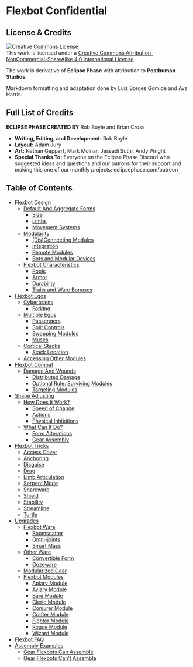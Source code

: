 # Flexbot Confidential

## License & Credits

<a rel="license" href="http://creativecommons.org/licenses/by-nc-sa/4.0/"><img alt="Creative Commons License" style="border-width:0" src="https://i.creativecommons.org/l/by-nc-sa/4.0/88x31.png" /></a><br />
This work is licensed under a <a rel="license" href="http://creativecommons.org/licenses/by-nc-sa/4.0/">Creative Commons Attribution-NonCommercial-ShareAlike 4.0 International License</a>.

The work is derivative of **Eclipse Phase** with attribution to **Posthuman Studios**.

Markdown formatting and adaptation done by Luiz Borges Gomide and Ava Harris.

## Full List of Credits

**ECLIPSE PHASE CREATED BY** Rob Boyle and Brian Cross

<div class="stat-list">

- **Writing, Editing, and Development:** Rob Boyle
- **Layout:** Adam Jury
- **Art:** Nathan Geppert, Mark Molnar, Jessadi Suthi, Andy Wright
- **Special Thanks To:** Everyone on the Eclipse Phase Discord who suggested ideas and questions and our patrons for their support and making this one of our monthly projects: eclipsephase.com/patreon

</div>

## Table of Contents

<!-- TOC PLACEHOLDER -->

- [Flexbot Design](../03-FC/01-flexbot-design.md)
  - [Default And Aggregate Forms](../03-FC/01-flexbot-design.md#default-and-aggregate-forms)
    - [Size](../03-FC/01-flexbot-design.md#size)
    - [Limbs](../03-FC/01-flexbot-design.md#limbs)
    - [Movement Systems](../03-FC/01-flexbot-design.md#movement-systems)
  - [Modularity](../03-FC/01-flexbot-design.md#modularity)
    - [(Dis)Connecting Modules](../03-FC/01-flexbot-design.md#disconnecting-modules)
    - [Integration](../03-FC/01-flexbot-design.md#integration)
    - [Remote Modules](../03-FC/01-flexbot-design.md#remote-modules)
    - [Bots and Modular Devices](../03-FC/01-flexbot-design.md#bots-and-modular-devices)
  - [Flexbot Characteristics](../03-FC/01-flexbot-design.md#flexbot-characteristics)
    - [Pools](../03-FC/01-flexbot-design.md#pools)
    - [Armor](../03-FC/01-flexbot-design.md#armor)
    - [Durability](../03-FC/01-flexbot-design.md#durability)
    - [Traits and Ware Bonuses](../03-FC/01-flexbot-design.md#traits-and-ware-bonuses)
- [Flexbot Egos](../03-FC/02-flexbot-egos.md)
  - [Cyberbrains](../03-FC/02-flexbot-egos.md#cyberbrains)
    - [Forking](../03-FC/02-flexbot-egos.md#forking)
  - [Multiple Egos](../03-FC/02-flexbot-egos.md#multiple-egos)
    - [Passengers](../03-FC/02-flexbot-egos.md#passengers)
    - [Split Controls](../03-FC/02-flexbot-egos.md#split-controls)
    - [Swapping Modules](../03-FC/02-flexbot-egos.md#swapping-modules)
    - [Muses](../03-FC/02-flexbot-egos.md#muses)
  - [Cortical Stacks](../03-FC/02-flexbot-egos.md#cortical-stacks)
    - [Stack Location](../03-FC/02-flexbot-egos.md#stack-location)
  - [Accessing Other Modules](../03-FC/02-flexbot-egos.md#accessing-other-modules)
- [Flexbot Combat](../03-FC/03-flexbot-combat.md)
  - [Damage And Wounds](../03-FC/03-flexbot-combat.md#damage-and-wounds)
    - [Distributed Damage](../03-FC/03-flexbot-combat.md#distributed-damage)
    - [Optional Rule: Surviving Modules](../03-FC/03-flexbot-combat.md#optional-rule-surviving-modules)
    - [Targeting Modules](../03-FC/03-flexbot-combat.md#targeting-modules)
- [Shape Adjusting](../03-FC/04-shape-adjusting.md)
  - [How Does It Work?](../03-FC/04-shape-adjusting.md#how-does-it-work)
    - [Speed of Change](../03-FC/04-shape-adjusting.md#speed-of-change)
    - [Actions](../03-FC/04-shape-adjusting.md#actions)
    - [Physical Inhibitions](../03-FC/04-shape-adjusting.md#physical-inhibitions)
  - [What Can It Do?](../03-FC/04-shape-adjusting.md#what-can-it-do)
    - [Form Alterations](../03-FC/04-shape-adjusting.md#form-alterations)
    - [Gear Assembly](../03-FC/04-shape-adjusting.md#gear-assembly)
- [Flexbot Tricks](../03-FC/05-flexbot-tricks.md)
  - [Access Cover](../03-FC/05-flexbot-tricks.md#access-cover)
  - [Anchoring](../03-FC/05-flexbot-tricks.md#anchoring)
  - [Disguise](../03-FC/05-flexbot-tricks.md#disguise)
  - [Drag](../03-FC/05-flexbot-tricks.md#drag)
  - [Limb Articulation](../03-FC/05-flexbot-tricks.md#limb-articulation)
  - [Serpent Mode](../03-FC/05-flexbot-tricks.md#serpent-mode)
  - [Shareware](../03-FC/05-flexbot-tricks.md#shareware)
  - [Shield](../03-FC/05-flexbot-tricks.md#shield)
  - [Stability](../03-FC/05-flexbot-tricks.md#stability)
  - [Streamline](../03-FC/05-flexbot-tricks.md#streamline)
  - [Turtle](../03-FC/05-flexbot-tricks.md#turtle)
- [Upgrades](../03-FC/06-upgrades.md)
  - [Flexbot Ware](../03-FC/06-upgrades.md#flexbot-ware)
    - [Boomscatter](../03-FC/06-upgrades.md#boomscatter)
    - [Omni-joints](../03-FC/06-upgrades.md#omni-joints)
    - [Smart Mass](../03-FC/06-upgrades.md#smart-mass)
  - [Other Ware](../03-FC/06-upgrades.md#other-ware)
    - [Convertible Form](../03-FC/06-upgrades.md#convertible-form)
    - [Oozeware](../03-FC/06-upgrades.md#oozeware)
  - [Modularized Gear](../03-FC/06-upgrades.md#modularized-gear)
  - [Flexbot Modules](../03-FC/07-flexbot-modules.md#flexbot-modules)
    - [Apiary Module](../03-FC/07-flexbot-modules.md#apiary-module)
    - [Aviary Module](../03-FC/07-flexbot-modules.md#aviary-module)
    - [Bard Module](../03-FC/07-flexbot-modules.md#bard-module)
    - [Cleric Module](../03-FC/07-flexbot-modules.md#cleric-module)
    - [Conjurer Module](../03-FC/07-flexbot-modules.md#conjurer-module)
    - [Crafter Module](../03-FC/07-flexbot-modules.md#crafter-module)
    - [Fighter Module](../03-FC/07-flexbot-modules.md#fighter-module)
    - [Rogue Module](../03-FC/07-flexbot-modules.md#rogue-module)
    - [Wizard Module](../03-FC/07-flexbot-modules.md#wizard-module)
- [Flexbot FAQ](../03-FC/08-flexbot-faq.md)
- [Assembly Examples](../03-FC/09-assembly-examples.md)
  - [Gear Flexbots Can Assemble](../03-FC/09-assembly-examples.md#gear-flexbots-can-assemble)
  - [Gear Flexbots Can’t Assemble](../03-FC/09-assembly-examples.md#gear-flexbots-cant-assemble)
